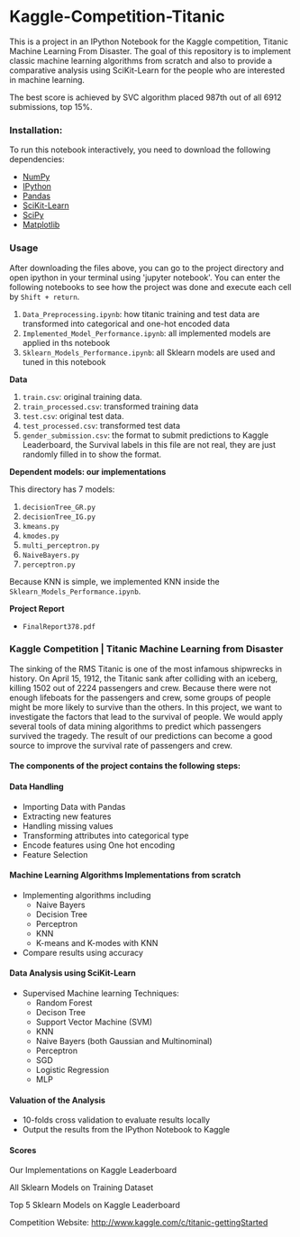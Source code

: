 # Kaggle-Competition-Titanic

This is a project in an IPython Notebook for the Kaggle competition, Titanic Machine Learning From Disaster. The goal of this repository is to implement classic machine learning algorithms from scratch and also to provide a comparative analysis using SciKit-Learn for the people who are interested in machine learning.

The best score is achieved by SVC algorithm placed 987th out of all 6912 submissions, top 15%. 

###   Installation:

To run this notebook interactively, you need to download the following dependencies:
* [NumPy](http://www.numpy.org/)
* [IPython](http://ipython.org/)
* [Pandas](http://pandas.pydata.org/)
* [SciKit-Learn](http://scikit-learn.org/stable/)
* [SciPy](http://www.scipy.org/)
* [Matplotlib](http://matplotlib.org/)

### Usage

After downloading the files above, you can go to the project directory and open ipython in your terminal using 'jupyter notebook'. You can enter the following notebooks to see how the project was done and execute each cell by `Shift + return`.

1. `Data_Preprocessing.ipynb`: how titanic training and test data are transformed into categorical and one-hot encoded data
2. `Implemented_Model_Performance.ipynb`: all implemented models are applied in ths notebook
3. `Sklearn_Models_Performance.ipynb`: all Sklearn models are used and tuned in this notebook

**Data**

1. `train.csv`: original training data.
2. `train_processed.csv`: transformed training data
3. `test.csv`: original test data.
4. `test_processed.csv`: transformed test data
5. `gender_submission.csv`: the format to submit predictions to Kaggle Leaderboard, the Survival labels in this file are not real, they are just randomly filled in to show the format. 

**Dependent models: our implementations**

This directory has 7 models:

1. `decisionTree_GR.py`
2. `decisionTree_IG.py`
3. `kmeans.py`
4. `kmodes.py`
5. `multi_perceptron.py`
6. `NaiveBayers.py`
7. `perceptron.py`

Because KNN is simple, we implemented KNN inside the `Sklearn_Models_Performance.ipynb`.

**Project Report**

- `FinalReport378.pdf`

###   Kaggle Competition | Titanic Machine Learning from Disaster

The sinking of the RMS Titanic is one of the most infamous shipwrecks in history.  On April 15, 1912, the Titanic sank after colliding with an iceberg, killing 1502 out of 2224 passengers and crew. Because there were not enough lifeboats for the passengers and crew, some groups of people might be more likely to survive than the others. In this project, we want to investigate the factors that lead to the survival of people. We would apply several tools of data mining algorithms to predict which passengers survived the tragedy. The result of our predictions can become a good source to improve the survival rate of passengers and crew.

####  The components of the project contains the following steps:
####  Data Handling
*   Importing Data with Pandas
*   Extracting new features
*   Handling missing values 
*   Transforming attributes into categorical type
*   Encode features using One hot encoding
*   Feature Selection

####  Machine Learning Algorithms Implementations from scratch
*   Implementing algorithms including 
      - Naive Bayers
      - Decision Tree
      - Perceptron
      - KNN
      - K-means and K-modes with KNN 
*   Compare results using accuracy

####  Data Analysis using SciKit-Learn
*    Supervised Machine learning Techniques:
      - Random Forest 
      - Decison Tree
      - Support Vector Machine (SVM)
      - KNN
      - Naive Bayers (both Gaussian and Multinominal)
      - Perceptron
      - SGD
      - Logistic Regression
      - MLP

####  Valuation of the Analysis
*   10-folds cross validation to evaluate results locally
*   Output the results from the IPython Notebook to Kaggle

#### Scores 

Our Implementations on Kaggle Leaderboard

All Sklearn Models on Training Dataset

Top 5 Sklearn Models on Kaggle Leaderboard

Competition Website: http://www.kaggle.com/c/titanic-gettingStarted
